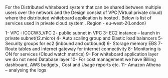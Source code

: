 For the Distributed whitebaord system that can be shared between multiple users over the network and the Design consist of VPC(Virtual private cloud) where the  distributed whiteboard application is hosted .
Below is list of services used in private cloud system .
Region - eu-west-2(London)

1- VPC : ICCCW3_VPC
2- public subnet in VPC
3- EC2 instance – launch in private subnet(t2.micro)
4- Auto scaling group and Elastic load balancers
5- Security groups for ec2 (inbound and outbound)
6- Storage memory EBS 
7- Route tables and Internet gateway for internet connectivity
8- Monitoring is ON for services (Cloud watch metrics)
9- For whiteboard application layer we do not need Database layer
10- For cost management we have Billing dashboard, AWS budgets , Cost and Usage reports etc.
11- Amazon Athena – analysing the logs

